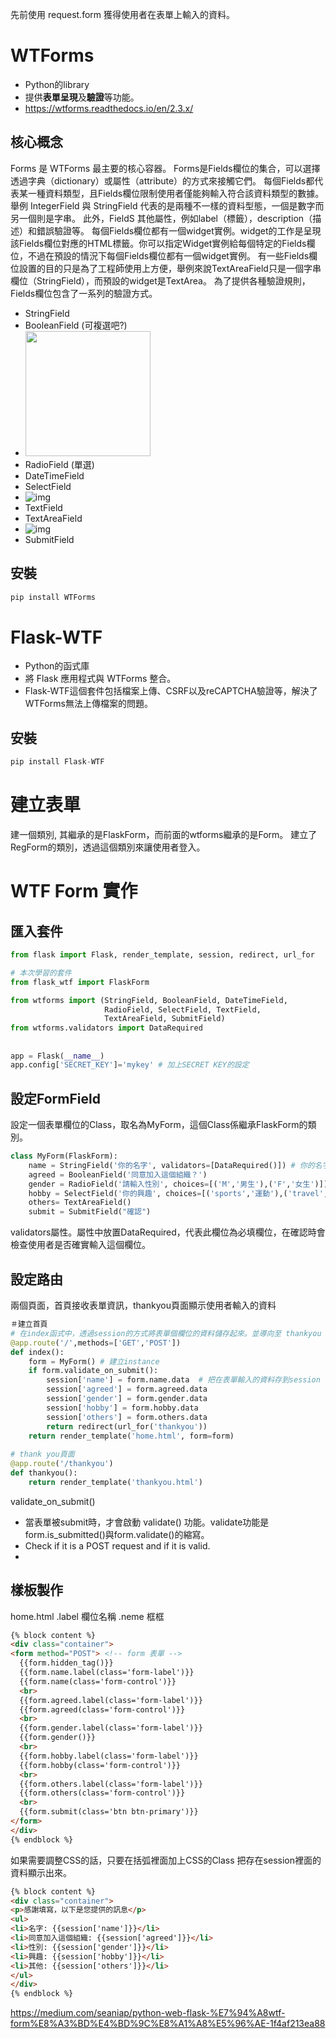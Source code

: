 先前使用 request.form 獲得使用者在表單上輸入的資料。
# WTForms
- Python的library
- 提供**表單呈現**及**驗證**等功能。
- https://wtforms.readthedocs.io/en/2.3.x/
## 核心概念
Forms 是 WTForms 最主要的核心容器。
Forms是Fields欄位的集合，可以選擇透過字典（dictionary）或屬性（attribute）的方式來接觸它們。
每個Fields都代表某一種資料類型，且Fields欄位限制使用者僅能夠輸入符合該資料類型的數據。
舉例 IntegerField 與 StringField 代表的是兩種不一樣的資料型態，一個是數字而另一個則是字串。
此外，FieldS 其他屬性，例如label（標籤），description（描述）和錯誤驗證等。
每個Fields欄位都有一個widget實例。widget的工作是呈現該Fields欄位對應的HTML標籤。你可以指定Widget實例給每個特定的Fields欄位，不過在預設的情況下每個Fields欄位都有一個widget實例。
有一些Fields欄位設置的目的只是為了工程師使用上方便，舉例來說TextAreaField只是一個字串欄位（StringField），而預設的widget是TextArea。
為了提供各種驗證規則，Fields欄位包含了一系列的驗證方式。
- StringField
- BooleanField (可複選吧?)
- <img src = 'https://i.stack.imgur.com/YGNnE.png' width = 200>
- RadioField (單選)
- DateTimeField
- SelectField
- ![img](https://i.stack.imgur.com/lFiU0.png)
- TextField
- TextAreaField
- ![img](https://i.stack.imgur.com/JJ5Kw.png)
- SubmitField
## 安裝
```python
pip install WTForms
```

# Flask-WTF
- Python的函式庫
- 將 Flask 應用程式與 WTForms 整合。
- Flask-WTF這個套件包括檔案上傳、CSRF以及reCAPTCHA驗證等，解決了WTForms無法上傳檔案的問題。

## 安裝
```python
pip install Flask-WTF
```

# 建立表單
建一個類別, 其繼承的是FlaskForm，而前面的wtforms繼承的是Form。
建立了RegForm的類別，透過這個類別來讓使用者登入。

# WTF Form 實作
## 匯入套件
```python
from flask import Flask, render_template, session, redirect, url_for

# 本次學習的套件
from flask_wtf import FlaskForm 

from wtforms import (StringField, BooleanField, DateTimeField,
                     RadioField, SelectField, TextField,
                     TextAreaField, SubmitField)                     
from wtforms.validators import DataRequired
```

##

```python
app = Flask(__name__)
app.config['SECRET_KEY']='mykey' # 加上SECRET KEY的設定
```
## 設定FormField
設定一個表單欄位的Class，取名為MyForm，這個Class係繼承FlaskForm的類別。
```python
class MyForm(FlaskForm):
    name = StringField('你的名字', validators=[DataRequired()]) # 你的名字是 label
    agreed = BooleanField('同意加入這個組織？')
    gender = RadioField('請輸入性別', choices=[('M','男生'),('F','女生')])
    hobby = SelectField('你的興趣', choices=[('sports','運動'),('travel','旅遊'),('movie','電影')])
    others= TextAreaField()
    submit = SubmitField("確認")
```
validators屬性。屬性中放置DataRequired，代表此欄位為必填欄位，在確認時會檢查使用者是否確實輸入這個欄位。

## 設定路由
兩個頁面，首頁接收表單資訊，thankyou頁面顯示使用者輸入的資料
```python
＃建立首頁
# 在index函式中，透過session的方式將表單個欄位的資料儲存起來。並導向至 thankyou 的頁面。
@app.route('/',methods=['GET','POST'])
def index():
    form = MyForm() # 建立instance
    if form.validate_on_submit():
        session['name'] = form.name.data  # 把在表單輸入的資料存到session
        session['agreed'] = form.agreed.data
        session['gender'] = form.gender.data
        session['hobby'] = form.hobby.data
        session['others'] = form.others.data
        return redirect(url_for('thankyou'))
    return render_template('home.html', form=form)
    
# thank you頁面
@app.route('/thankyou')
def thankyou():
    return render_template('thankyou.html') 
```
validate_on_submit()
- 當表單被submit時，才會啟動 validate() 功能。validate功能是form.is_submitted()與form.validate()的縮寫。
- Check if it is a POST request and if it is valid.
- 
## 樣板製作
home.html
.label 欄位名稱
.neme 框框
```html
{% block content %}
<div class="container">
<form method="POST"> <!-- form 表單 -->
  {{form.hidden_tag()}}
  {{form.name.label(class='form-label')}} 
  {{form.name(class='form-control')}} 
  <br>
  {{form.agreed.label(class='form-label')}} 
  {{form.agreed(class='form-control')}} 
  <br>
  {{form.gender.label(class='form-label')}} 
  {{form.gender()}}
  <br>
  {{form.hobby.label(class='form-label')}} 
  {{form.hobby(class='form-control')}}
  <br>
  {{form.others.label(class='form-label')}} 
  {{form.others(class='form-control')}}
  <br>
  {{form.submit(class='btn btn-primary')}}
</form>
</div>
{% endblock %}
```
如果需要調整CSS的話，只要在括弧裡面加上CSS的Class
把存在session裡面的資料顯示出來。
```html
{% block content %}
<div class="container">
<p>感謝填寫，以下是您提供的訊息</p>
<ul>
<li>名字: {{session['name']}}</li>
<li>同意加入這個組織: {{session['agreed']}}</li>
<li>性別: {{session['gender']}}</li>
<li>興趣: {{session['hobby']}}</li>
<li>其他: {{session['others']}}</li>
</ul>
</div>
{% endblock %}
```
https://medium.com/seaniap/python-web-flask-%E7%94%A8wtf-form%E8%A3%BD%E4%BD%9C%E8%A1%A8%E5%96%AE-1f4af213ea88
